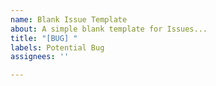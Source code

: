 ```yaml
---
name: Blank Issue Template
about: A simple blank template for Issues...
title: "[BUG] "
labels: Potential Bug
assignees: ''

---
```



